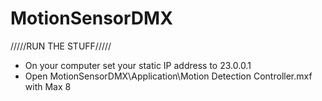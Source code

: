 # MotionSensorDMX

/////RUN THE STUFF/////
- On your computer set your static IP address to 23.0.0.1
- Open MotionSensorDMX\Application\Motion Detection Controller.mxf with Max 8



